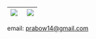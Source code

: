 
| <img src="https://github-readme-stats.vercel.app/api/top-langs/?username=pitlimitcode&hide=shell&theme=radical&layout=compact" align="left" /> | <img src="https://github-readme-stats.vercel.app/api?username=pitlimitcode&show_icons=true&theme=radical&hide=issues,stars" align="right" /> |
| ------------- | ------------- |
email: prabow14@gmail.com
